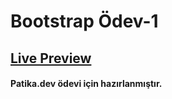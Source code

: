 # Bootstrap Ödev-1

## [Live Preview](https://burak-kilic.github.io/Bootstrap-Odev-1)

#### Patika.dev ödevi için hazırlanmıştır.